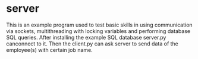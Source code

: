 # server
This is an example program used to test basic skills in using communication via sockets, multithreading with locking variables and performing database SQL queries.
After installing the example SQL database server.py canconnect to it. Then the client.py can ask server to send data of the employee(s) with certain job name.
